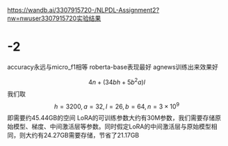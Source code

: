 https://wandb.ai/3307915720-/NLPDL-Assignment2?nw=nwuser3307915720实验结果
# -2
accuracy永远与micro_f1相等
roberta-base表现最好
agnews训练出来效果好


$$ 4n+(34bh+5b^2a)l $$ 我们取 $$ h=3200, a=32, l=26, b=64, n=3\times 10^9 $$ 即需要约45.44GB的空间
LoRA的可训练参数大约有30M参数，我们需要存储原始模型、梯度、中间激活层等参数。同时假定LoRA的中间激活层与原始模型相同，则大约有24.27GB需要存储，节省了21.17GB
